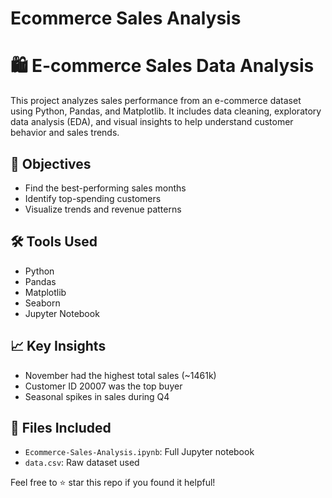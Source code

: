 # Ecommerce Sales Analysis
# 🛍️ E-commerce Sales Data Analysis

This project analyzes sales performance from an e-commerce dataset using Python, Pandas, and Matplotlib. It includes data cleaning, exploratory data analysis (EDA), and visual insights to help understand customer behavior and sales trends.

## 📌 Objectives
- Find the best-performing sales months
- Identify top-spending customers
- Visualize trends and revenue patterns

## 🛠️ Tools Used
- Python
- Pandas
- Matplotlib
- Seaborn
- Jupyter Notebook

## 📈 Key Insights
- November had the highest total sales (~1461k)
- Customer ID 20007 was the top buyer
- Seasonal spikes in sales during Q4

## 📁 Files Included
- `Ecommerce-Sales-Analysis.ipynb`: Full Jupyter notebook
- `data.csv`: Raw dataset used
  
Feel free to ⭐ star this repo if you found it helpful!
